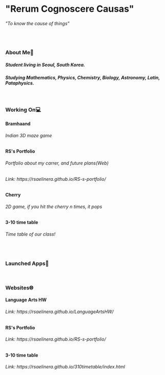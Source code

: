 <h1> "Rerum Cognoscere Causas"</h1>
<h6>"To know the cause of things"</h6>
<br>
<h3>About Me🙂</h3>
<h5> Student living in Seoul, South Korea.</h5>
<h5> Studying Mathematics, Physics, Chemistry, Biology, Astronomy, Latin, Pataphysics.</h5>
<br>
<h3>Working On💻</h3>
<h4>Bramhaand<h4>
<h6>Indian 3D maze game</h5>
<h4>RS's Portfolio</h4>
<h6>Portfolio about my carrer, and future plans(Web)</h6>
<h6>Link: https://rsaelinera.github.io/RS-s-portfolio/</h6>
<h4>Cherry<h4>
<h6>2D game, if you hit the cherry n times, it pops</h6>
<h4>3-10 time table</h4>
<h6>Time table of our class!</h6>
<br>
<h3>Launched Apps🚀</h3>
<br>
<h3>Websites🌐</h3>
<h4>Language Arts HW</h4>
<h6>Link: https://rsaelinera.github.io/LanguageArtsHW/</h6>
<h4>RS's Portfolio</h4>
<h6>Link: https://rsaelinera.github.io/RS-s-portfolio/</h6>
<h4>3-10 time table</h4>
<h6>Link: https://rsaelinera.github.io/310timetable/index.html</h6>
  
